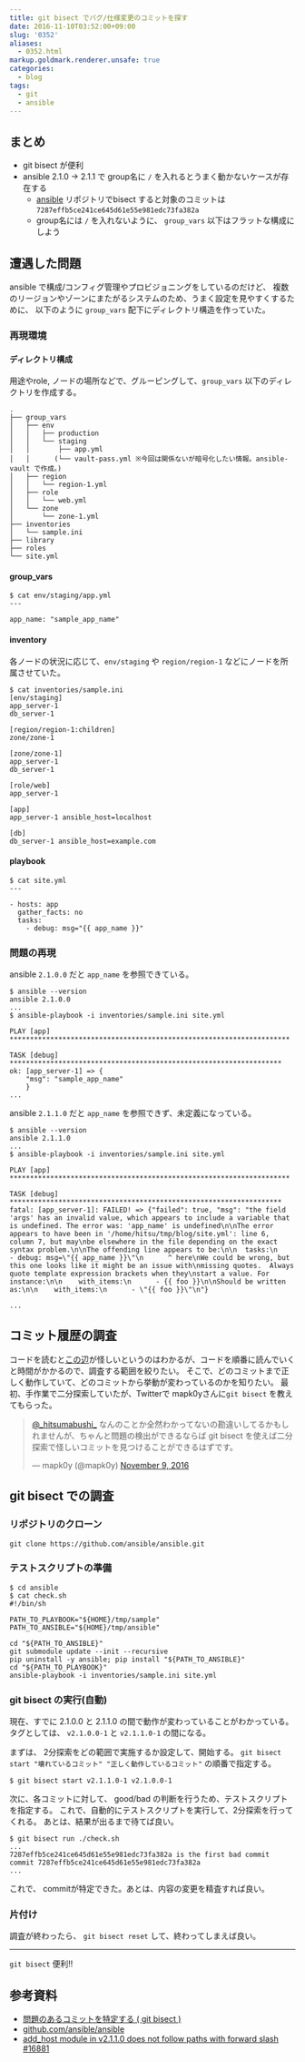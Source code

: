 ```yaml
---
title: git bisect でバグ/仕様変更のコミットを探す
date: 2016-11-10T03:52:00+09:00
slug: '0352'
aliases:
  - 0352.html
markup.goldmark.renderer.unsafe: true
categories:
  - blog
tags:
  - git
  - ansible
---
```



## まとめ
* git bisect が便利
* ansible 2.1.0 -> 2.1.1 で group名に `/` を入れるとうまく動かないケースが存在する
    - [ansible](https://github.com/ansible/ansible) リポジトリでbisect すると対象のコミットは `7287effb5ce241ce645d61e55e981edc73fa382a`
    - group名には `/` を入れないように、 `group_vars` 以下はフラットな構成にしよう

## 遭遇した問題
ansible で構成/コンフィグ管理やプロビジョニングをしているのだけど、
複数のリージョンやゾーンにまたがるシステムのため、うまく設定を見やすくするために、
以下のように `group_vars` 配下にディレクトリ構造を作っていた。

### 再現環境

#### ディレクトリ構成
用途やrole, ノードの場所などで、グルーピングして、`group_vars` 以下のディレクトリを作成する。

```
.
├── group_vars
│   ├── env
│   │   ├── production
│   │   └── staging
│   │       ├── app.yml
│   │      (└── vault-pass.yml ※今回は関係ないが暗号化したい情報。ansible-vault で作成。)
│   ├── region
│   │   └── region-1.yml
│   ├── role
│   │   └── web.yml
│   └── zone
│       └── zone-1.yml
├── inventories
│   └── sample.ini
├── library
├── roles
└── site.yml
```

#### group\_vars

```
$ cat env/staging/app.yml
---

app_name: "sample_app_name"
```

#### inventory
各ノードの状況に応じて、`env/staging` や `region/region-1` などにノードを所属させていた。

```
$ cat inventories/sample.ini
[env/staging]
app_server-1
db_server-1

[region/region-1:children]
zone/zone-1

[zone/zone-1]
app_server-1
db_server-1

[role/web]
app_server-1

[app]
app_server-1 ansible_host=localhost

[db]
db_server-1 ansible_host=example.com
```

#### playbook
```
$ cat site.yml
---

- hosts: app
  gather_facts: no
  tasks:
    - debug: msg="{{ app_name }}"
```

### 問題の再現
ansible `2.1.0.0` だと `app_name` を参照できている。

```
$ ansible --version
ansible 2.1.0.0
...
$ ansible-playbook -i inventories/sample.ini site.yml

PLAY [app] *********************************************************************

TASK [debug] *******************************************************************
ok: [app_server-1] => {
    "msg": "sample_app_name"
    }
...
```

ansible `2.1.1.0` だと `app_name` を参照できず、未定義になっている。
```
$ ansible --version
ansible 2.1.1.0
...
$ ansible-playbook -i inventories/sample.ini site.yml

PLAY [app] *********************************************************************

TASK [debug] *******************************************************************
fatal: [app_server-1]: FAILED! => {"failed": true, "msg": "the field 'args' has an invalid value, which appears to include a variable that is undefined. The error was: 'app_name' is undefined\n\nThe error appears to have been in '/home/hitsu/tmp/blog/site.yml': line 6, column 7, but may\nbe elsewhere in the file depending on the exact syntax problem.\n\nThe offending line appears to be:\n\n  tasks:\n    - debug: msg=\"{{ app_name }}\"\n      ^ here\nWe could be wrong, but this one looks like it might be an issue with\nmissing quotes.  Always quote template expression brackets when they\nstart a value. For instance:\n\n    with_items:\n      - {{ foo }}\n\nShould be written as:\n\n    with_items:\n      - \"{{ foo }}\"\n"}

...
```

## コミット履歴の調査
コードを読むと[この辺](https://github.com/ansible/ansible/blob/devel/lib/ansible/inventory/__init__.py#L797)が怪しいというのはわかるが、コードを順番に読んでいくと時間がかかるので、調査する範囲を絞りたい。
そこで、どのコミットまで正しく動作していて、どのコミットから挙動が変わっているのかを知りたい。
最初、手作業で二分探索していたが、Twitterで mapk0yさんに`git bisect` を教えてもらった。

<blockquote class="twitter-tweet" data-lang="en"><p lang="ja" dir="ltr"><a href="https://twitter.com/_hitsumabushi_">@_hitsumabushi_</a> なんのことか全然わかってないの勘違いしてるかもしれませんが、ちゃんと問題の検出ができるならば git bisect を使えば二分探索で怪しいコミットを見つけることができるはずです。</p>&mdash; mapk0y (@mapk0y) <a href="https://twitter.com/mapk0y/status/796385700371275776">November 9, 2016</a></blockquote>
<script async src="//platform.twitter.com/widgets.js" charset="utf-8"></script>

## git bisect での調査
### リポジトリのクローン
```shell
git clone https://github.com/ansible/ansible.git
```
### テストスクリプトの準備
```shell
$ cd ansible
$ cat check.sh
#!/bin/sh

PATH_TO_PLAYBOOK="${HOME}/tmp/sample"
PATH_TO_ANSIBLE="${HOME}/tmp/ansible"

cd "${PATH_TO_ANSIBLE}"
git submodule update --init --recursive
pip uninstall -y ansible; pip install "${PATH_TO_ANSIBLE}"
cd "${PATH_TO_PLAYBOOK}"
ansible-playbook -i inventories/sample.ini site.yml
```

### git bisect の実行(自動)
現在、すでに 2.1.0.0 と 2.1.1.0 の間で動作が変わっていることがわかっている。
タグとしては、 `v2.1.0.0-1` と `v2.1.1.0-1` の間になる。

まずは、 2分探索をどの範囲で実施するか設定して、開始する。
`git bisect start "壊れているコミット" "正しく動作しているコミット"` の順番で指定する。
```shell
$ git bisect start v2.1.1.0-1 v2.1.0.0-1
```

次に、各コミットに対して、 good/bad の判断を行うため、テストスクリプトを指定する。
これで、自動的にテストスクリプトを実行して、2分探索を行ってくれる。
あとは、結果が出るまで待てば良い。
```shell
$ git bisect run ./check.sh
...
7287effb5ce241ce645d61e55e981edc73fa382a is the first bad commit
commit 7287effb5ce241ce645d61e55e981edc73fa382a
...
```
これで、 commitが特定できた。あとは、内容の変更を精査すれば良い。

### 片付け
調査が終わったら、 `git bisect reset` して、終わってしまえば良い。

---

`git bisect` 便利!!


## 参考資料
- [問題のあるコミットを特定する ( git bisect )](http://qiita.com/Shaula/items/1e13808946d8ca8bacbc)
- [github.com/ansible/ansible](https://github.com/ansible/ansible)
- [add\_host module in v2.1.1.0 does not follow paths with forward slash #16881](https://github.com/ansible/ansible/issues/16881)

